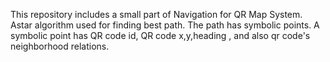 This repository includes a small part of Navigation for QR Map System. Astar algorithm used for finding best path. The path has symbolic points. A symbolic point has QR code id, QR code x,y,heading , and also qr code's neighborhood relations.
